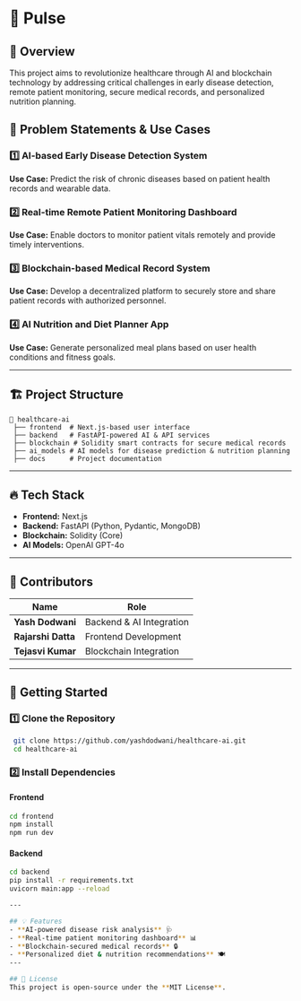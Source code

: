 # 🏥 Pulse 

## 🚀 Overview
This project aims to revolutionize healthcare through AI and blockchain technology by addressing critical challenges in early disease detection, remote patient monitoring, secure medical records, and personalized nutrition planning.

## 📌 Problem Statements & Use Cases

### 1️⃣ AI-based Early Disease Detection System
**Use Case:** Predict the risk of chronic diseases based on patient health records and wearable data.

### 2️⃣ Real-time Remote Patient Monitoring Dashboard
**Use Case:** Enable doctors to monitor patient vitals remotely and provide timely interventions.

### 3️⃣ Blockchain-based Medical Record System
**Use Case:** Develop a decentralized platform to securely store and share patient records with authorized personnel.

### 4️⃣ AI Nutrition and Diet Planner App
**Use Case:** Generate personalized meal plans based on user health conditions and fitness goals.

---

## 🏗️ Project Structure

```
📂 healthcare-ai
 ├── frontend  # Next.js-based user interface
 ├── backend   # FastAPI-powered AI & API services
 ├── blockchain # Solidity smart contracts for secure medical records
 ├── ai_models # AI models for disease prediction & nutrition planning
 ├── docs      # Project documentation
```

---

## 🔥 Tech Stack

- **Frontend:** Next.js
- **Backend:** FastAPI (Python, Pydantic, MongoDB)
- **Blockchain:** Solidity (Core)
- **AI Models:** OpenAI GPT-4o

---

## 👥 Contributors

| Name            | Role                          |
|----------------|------------------------------|
| **Yash Dodwani** | Backend & AI Integration    |
| **Rajarshi Datta** | Frontend Development       |
| **Tejasvi Kumar** | Blockchain Integration     |

---

## 🚀 Getting Started

### 1️⃣ Clone the Repository
```bash
 git clone https://github.com/yashdodwani/healthcare-ai.git
 cd healthcare-ai
```

### 2️⃣ Install Dependencies
#### Frontend
```bash
cd frontend
npm install
npm run dev
```

#### Backend
```bash
cd backend
pip install -r requirements.txt
uvicorn main:app --reload

---

## 💡 Features
- **AI-powered disease risk analysis** 🩺
- **Real-time patient monitoring dashboard** 📊
- **Blockchain-secured medical records** 🔒
- **Personalized diet & nutrition recommendations** 🍽️
---

## 📜 License
This project is open-source under the **MIT License**.

